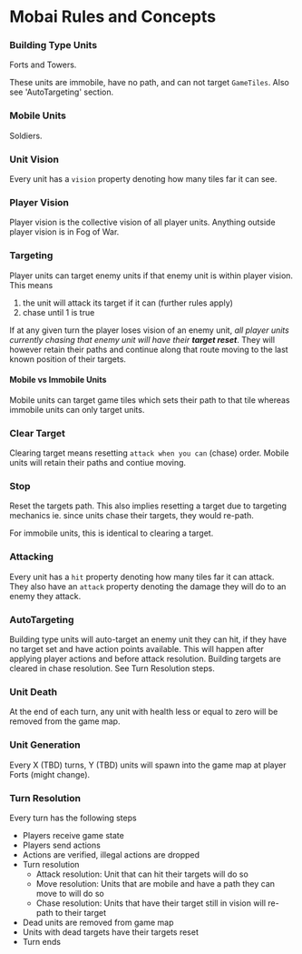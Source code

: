 # Mobai Rules and Concepts

### Building Type Units

Forts and Towers.

These units are immobile, have no path, and can not target ``GameTiles``. Also see
'AutoTargeting' section.

### Mobile Units

Soldiers.

### Unit Vision

Every unit has a `vision` property denoting how many tiles far it can see.

### Player Vision

Player vision is the collective vision of all player units. Anything outside player
vision is in Fog of War.

### Targeting

Player units can target enemy units if that enemy unit is within player vision. This means

1. the unit will attack its target if it can (further rules apply)
2. chase until 1 is true

If at any given turn the player loses vision of an enemy unit, _all player units
currently chasing that enemy unit will have their **target reset**_. They will however retain
their paths and continue along that route moving to the last known position of their targets.

#### Mobile vs Immobile Units

Mobile units can target game tiles which sets their path to that tile whereas
immobile units can only target units.

### Clear Target

Clearing target means resetting `attack when you can` (chase) order. Mobile units will
retain their paths and contiue moving.

### Stop

Reset the targets path. This also implies resetting a target due to targeting
mechanics ie. since units chase their targets, they would re-path.

For immobile units, this is identical to clearing a target.

### Attacking

Every unit has a `hit` property denoting how many tiles far it can attack. They also
have an `attack` property denoting the damage they will do to an enemy they attack.

### AutoTargeting

Building type units will auto-target an enemy unit they can hit, if they have no target
set and have action points available. This will happen after applying player actions and
before attack resolution. Building targets are cleared in chase resolution. See
Turn Resolution steps.

### Unit Death

At the end of each turn, any unit with health less or equal to zero will be removed
from the game map.

### Unit Generation

Every X (TBD) turns, Y (TBD) units will spawn into the game map at player Forts (might change).

### Turn Resolution

Every turn has the following steps

* Players receive game state
* Players send actions
* Actions are verified, illegal actions are dropped
* Turn resolution
    * Attack resolution: Unit that can hit their targets will do so
    * Move resolution: Units that are mobile and have a path they can move to will do so
    * Chase resolution: Units that have their target still in vision will re-path to their target
* Dead units are removed from game map
* Units with dead targets have their targets reset
* Turn ends
